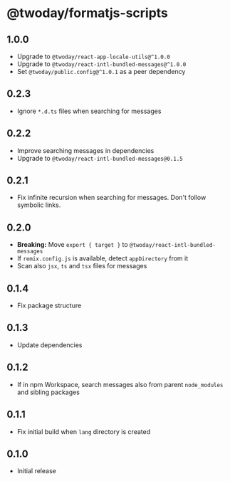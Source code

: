# @twoday/formatjs-scripts

## 1.0.0

- Upgrade to `@twoday/react-app-locale-utils@^1.0.0`
- Upgrade to `@twoday/react-intl-bundled-messages@^1.0.0`
- Set `@twoday/public.config@^1.0.1` as a peer dependency

## 0.2.3

- Ignore `*.d.ts` files when searching for messages

## 0.2.2

- Improve searching messages in dependencies
- Upgrade to `@twoday/react-intl-bundled-messages@0.1.5`

## 0.2.1

- Fix infinite recursion when searching for messages. Don't follow symbolic links.

## 0.2.0

- **Breaking:** Move `export { target }` to `@twoday/react-intl-bundled-messages`
- If `remix.config.js` is available, detect `appDirectory` from it
- Scan also `jsx`, `ts` and `tsx` files for messages

## 0.1.4

- Fix package structure

## 0.1.3

- Update dependencies

## 0.1.2

- If in npm Workspace, search messages also from parent `node_modules` and sibling packages

## 0.1.1

- Fix initial build when `lang` directory is created

## 0.1.0

- Initial release
